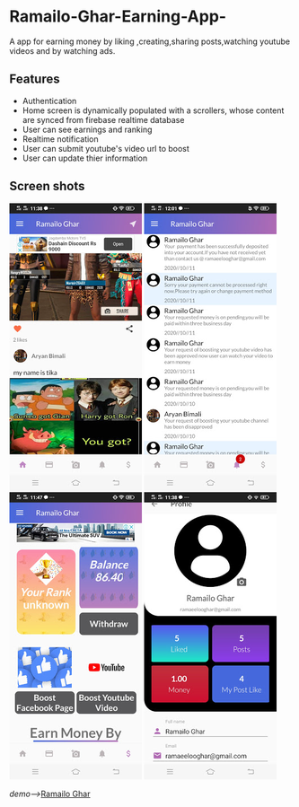 # Ramailo-Ghar-Earning-App-
A app for earning money by liking ,creating,sharing posts,watching youtube videos and by watching ads.

## Features ##
* Authentication
* Home screen is dynamically populated with a scrollers, whose content are synced from firebase realtime database
* User can see earnings and ranking
* Realtime notification
* User can submit youtube's video url to boost
* User can update thier information

## Screen shots ##
![screen shots](/screenShots/img4.jpg)
![screen shots](/screenShots/img3.jpg)
![screen shots](/screenShots/img1.jpg)
![screen shots](/screenShots/img2.jpg)


*demo-->*[Ramailo Ghar](https://play.google.com/store/apps/details?id=com.aryanapps.ramailoghar)
